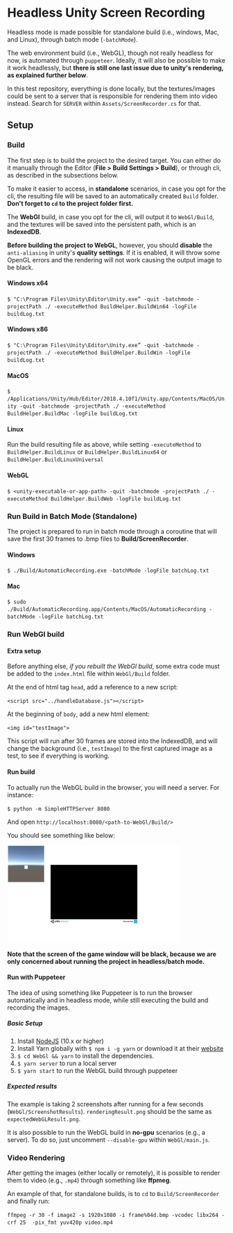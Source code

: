 # Headless Unity Screen Recording

Headless mode is made possible for standalone build (i.e., windows, Mac, and Linux), through batch mode (`-batchMode`).

The web environment build (i.e., WebGL), though not really headless for now, is automated through `puppeteer`. Ideally, it will also be possible to make it work headlessly, but **there is still one last issue due to unity's rendering, as explained further below**.

In this test repository, everything is done locally, but the textures/images could be sent to a server that is responsible for rendering them into video instead. Search for `SERVER` within `Assets/ScreenRecorder.cs` for that.

## Setup
### Build
The first step is to build the project to the desired target. You can either do it manually through the Editor (**File > Build Settings > Build**), or through cli, as described in the subsections below.

To make it easier to access, in **standalone** scenarios, in case you opt for the cli, the resulting file will be saved to an automatically created `Build` folder. **Don't forget to `cd` to the project folder first.**

The **WebGl** build, in case you opt for the cli, will output it to `WebGl/Build`, and the textures will be saved into the persistent path, which is an **IndexedDB**.

**Before building the project to WebGL**, however, you should **disable** the `anti-aliasing` in unity's **quality settings**. If it is enabled, it will throw some OpenGL errors and the rendering will not work causing the output image to be black.

#### Windows x64
`$ "C:\Program Files\Unity\Editor\Unity.exe” -quit -batchmode -projectPath ./ -executeMethod BuildHelper.BuildWin64 -logFile buildLog.txt`

#### Windows x86
`$ "C:\Program Files\Unity\Editor\Unity.exe” -quit -batchmode -projectPath ./ -executeMethod BuildHelper.BuildWin -logFile buildLog.txt`

#### MacOS
`$ /Applications/Unity/Hub/Editor/2018.4.10f1/Unity.app/Contents/MacOS/Unity -quit -batchmode -projectPath ./ -executeMethod BuildHelper.BuildMac -logFile buildLog.txt`

#### Linux
Run the build resulting file as above, while setting `-executeMethod` to `BuildHelper.BuildLinux` or `BuildHelper.BuildLinux64` or `BuildHelper.BuildLinuxUniversal`

#### WebGL
`$ <unity-executable-or-app-path> -quit -batchmode -projectPath ./ -executeMethod BuildHelper.BuildWeb -logFile buildLog.txt`

### Run Build in Batch Mode (Standalone)

The project is prepared to run in batch mode through a coroutine that will save the first 30 frames to .bmp files to **Build/ScreenRecorder**.

#### Windows
`$ ./Build/AutomaticRecording.exe -batchMode -logFile batchLog.txt`

#### Mac
`$ sudo ./Build/AutomaticRecording.app/Contents/MacOS/AutomaticRecording -batchMode -logFile batchLog.txt`

### Run WebGl build

#### Extra setup
Before anything else, _if you rebuilt the WebGl build_, some extra code must be added to the `index.html` file within `WebGl/Build` folder.

At the end of html tag `head`, add a reference to a new script:

`<script src="../handleDatabase.js"></script>`

At the beginning of `body`, add a new html element:

`<img id="testImage">`

This script will run after 30 frames are stored into the IndexedDB, and will change the background (i.e., `testImage`) to the first captured image as a test, to see if everything is working.

#### Run build

To actually run the WebGL build in the browser, you will need a server. For instance:

`$ python -m SimpleHTTPServer 8080`

And open `http://localhost:8080/<path-to-WebGl/Build/>`

You should see something like below:

<img src="WebGl/screenshot_results/expectedWebGLResult.png" alt="expected webgl result" width="400"/>

**Note that the screen of the game window will be black, because we are only concerned about running the project in headless/batch mode.**

#### Run with Puppeteer

The idea of using something like Puppeteer is to run the browser automatically and in headless mode, while still executing the build and recording the images.

##### Basic Setup

1. Install [NodeJS](https://nodejs.org/en/) (10.x or higher)
2. Install Yarn globally with `$ npm i -g yarn` or download it at their [website](https://yarnpkg.com/en/docs/install)
3. `$ cd WebGl && yarn` to install the dependencies.
4. `$ yarn server` to run a local server
5. `$ yarn start` to run the WebGL build through puppeteer

##### Expected results

The example is taking 2 screenshots after running for a few seconds (`WebGl/ScreenshotResults`). `renderingResult.png` should be the same as `expectedWebGLResult.png`.

It is also possible to run the WebGL build in **no-gpu** scenarios (e.g., a server). To do so, just uncomment `--disable-gpu` within `WebGl/main.js`.

### Video Rendering

After getting the images (either locally or remotely), it is possible to render them to video (e.g., `.mp4`) through something like **ffpmeg**. 

An example of that, for standalone builds, is to `cd` to `Build/ScreenRecorder` and finally run:

`ffmpeg -r 30 -f image2 -s 1920x1080 -i frame%04d.bmp -vcodec libx264 -crf 25  -pix_fmt yuv420p video.mp4`